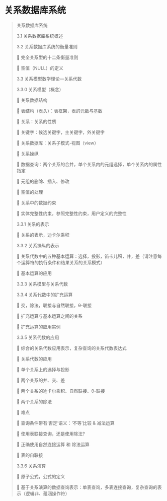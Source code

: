 # 关系数据库系统

> 关系数据库系统
>
> 3.1    关系数据库系统概述
>
> 3.2    关系数据库系统的衡量准则
>
>     完全关系型的十二条衡量准则
>
>     空值（NULL）的定义
>
> 3.3    关系模型数学理论—关系代数
>
> 3.3.0     关系模型（概念）
>
>     关系数据结构
>
>     表结构（表头）：表框架，表的元数与基数
>
>     关系：关系的性质
>
>     关键字：候选关键字，主关键字，外关键字
>
>     关系数据库：关系子模式-视图（view）
>
>     关系操纵
>
>     数据查询：两个关系的合并，单个关系内的元组选择，单个关系内的属性指定
>
>     元组的删除、插入、修改
>
>     空值的处理
>
>     关系中的数据约束
>
>     实体完整性约束，参照完整性约束，用户定义的完整性
>
> 3.3.1     关系的表示
>
>     关系的表示，迪卡尔乘积
>
> 3.3.2     关系操纵的表示
>
>     关系代数中的五种基本运算：选择，投影，笛卡儿积，并，差（请注意每个运算符的执行条件和结果关系的关系模式）
>
>     基本运算的应用
>
> 3.3.3     关系模型与关系代数
>
> 3.3.4     关系代数中的扩充运算
>
>     交，除法，联接与自然联接，θ-联接
>
>     扩充运算与基本运算之间的关系
>
>     扩充运算的应用实例
>
> 3.3.5     关系代数的应用
>
>     综合的关系代数应用表示，复杂查询的关系代数表达式
>
>     关系代数的应用
>
>     单个关系上的选择与投影
>
>     两个关系的并、交、差
>
>     两个关系的迪卡尔乘积、自然联接、θ-联接
>
>     两个关系的除法
>
>     难点
>
>     查询条件带有‘否定’语义：‘不等’比较 & 减法运算
>
>     使用表联接查询，还是使用除法?
>
>     正确使用自然连接运算 和 除法运算
>
>     表的自联接
>
> 3.3.6     关系演算
>
>     原子公式，公式的定义
>
>     基于关系演算的数据查询表示：单表查询，多表连接查询，复杂查询的表示（逻辑非、蕴涵操作符）



